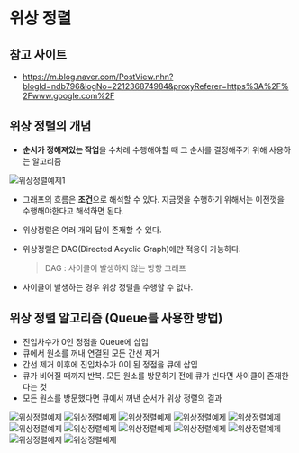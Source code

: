 # 위상 정렬

## 참고 사이트

- https://m.blog.naver.com/PostView.nhn?blogId=ndb796&logNo=221236874984&proxyReferer=https%3A%2F%2Fwww.google.com%2F

## 위상 정렬의 개념

- **순서가 정해져있는 작업**을 수차례 수행해야할 때 그 순서를 결정해주기 위해 사용하는 알고리즘

![위상정렬예제1](./images/위상정렬예제1.PNG)

- 그래프의 흐름은 **조건**으로 해석할 수 있다. 지금껏을 수행하기 위해서는 이전껏을 수행해야한다고 해석하면 된다.
- 위상정렬은 여러 개의 답이 존재할 수 있다.
- 위상정렬은 DAG(Directed Acyclic Graph)에만 적용이 가능하다.
  > DAG : 사이클이 발생하지 않는 방향 그래프
  
- 사이클이 발생하는 경우 위상 정렬을 수행할 수 없다.


## 위상 정렬 알고리즘 (Queue를 사용한 방법)

- 진입차수가 0인 정점을 Queue에 삽입
- 큐에서 원소를 꺼내 연결된 모든 간선 제거
- 간선 제거 이후에 진입차수가 0이 된 정점을 큐에 삽입
- 큐가 비어질 때까지 반복. 모든 원소를 방문하기 전에 큐가 빈다면 사이클이 존재한다는 것
- 모든 원소를 방문했다면 큐에서 꺼낸 순서가 위상 정렬의 결과

![위상정렬예제](./images/위상정렬예제2.PNG)
![위상정렬예제](./images/위상정렬예제3.PNG)
![위상정렬예제](./images/위상정렬예제4.PNG)
![위상정렬예제](./images/위상정렬예제5.PNG)
![위상정렬예제](./images/위상정렬예제6.PNG)
![위상정렬예제](./images/위상정렬예제7.PNG)
![위상정렬예제](./images/위상정렬예제8.PNG)
![위상정렬예제](./images/위상정렬예제9.PNG)
![위상정렬예제](./images/위상정렬예제10.PNG)
![위상정렬예제](./images/위상정렬예제11.PNG)
![위상정렬예제](./images/위상정렬예제12.PNG)
![위상정렬예제](./images/위상정렬예제13.PNG)

